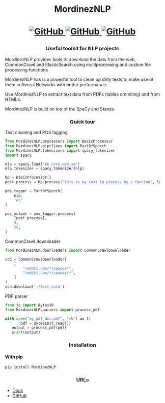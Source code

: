 <h1 align="center">
MordinezNLP
<h1>

<p align="center">
    <a href="https://github.com/BMarcin/MordinezNLP/blob/main/.github/workflows/tests.yml">
        <img alt="GitHub" src="https://img.shields.io/github/workflow/status/BMarcin/MordinezNLP/Test%20and%20build%20WHL">
    </a>
    <a href="https://github.com/BMarcin/MordinezNLP/blob/main/LICENSE">
        <img alt="GitHub" src="https://img.shields.io/github/license/BMarcin/MordinezNLP">
    </a>
    <a href="https://github.com/BMarcin/MordinezNLP/stargazers">
        <img alt="GitHub" src="https://img.shields.io/github/stars/BMarcin/MordinezNLP?style=social">
    </a>
</p>

<h3 align="center">
    Useful toolkit for NLP projects
</h3>

<p>
MordinezNLP provides tools to download the data from the web, CommonCrawl and ElasticSearch using multiprocessing and custom file processing functions

MordinezNLP has is a powerful tool to clean up dirty texts to make use of them in Neural Networks with better performance.

Use MordinezNLP to extract text data from PDFs (tables ommiting) and from HTMLs.

MordinezNLP is build on top of the SpaCy and Stanza.
</p>

<h3 align="center">Quick tour</h3>
Text cleaning and POS tagging

```python
from MordinezNLP.processors import BasicProcessor
from MordinezNLP.pipelines import PartOfSpeech
from MordinezNLP.tokenizers import spacy_tokenizer
import spacy

nlp = spacy.load("en_core_web_sm")
nlp.tokenizer = spacy_tokenizer(nlp)

bp = BasicProcessor()
post_process = bp.process("this is my text to process by a funcion", language='en')

pos_tagger = PartOfSpeech(
    nlp,
    'en'
)

pos_output = pos_tagger.process(
    [post_process],
    4,
    30,
)
```

CommonCrawl downloader

```python
from MordinezNLP.downloaders import CommonCrawlDownloader

ccd = CommonCrawlDownloader(
    [
        "reddit.com/r/space/*",
        "reddit.com/r/spacex/*",
    ]
)
ccd.download('./test_data')
```

PDF parser

```python
from io import BytesIO
from MordinezNLP.parsers import process_pdf

with open("my_pdf_doc.pdf", "rb") as f:
       pdf = BytesIO(f.read())
   output = process_pdf(pdf)
   print(output)
```


<h3 align="center">
Installation
</h3>

<h4>With pip</h4>

```bash
pip install MordinezNLP
```

<h3 align="center">
URLs
</h3>

- [Docs](https://mordineznlp.readthedocs.io/en/latest/)
- [GitHub](https://github.com/BMarcin/MordinezNLP)
